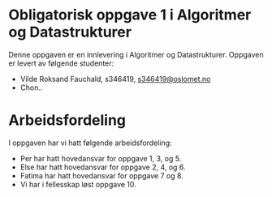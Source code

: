 # Obligatorisk oppgave 1 i Algoritmer og Datastrukturer

Denne oppgaven er en innlevering i Algoritmer og Datastrukturer.
Oppgaven er levert av følgende studenter:

- Vilde Roksand Fauchald, s346419, s346419@oslomet.no
- Chon..

# Arbeidsfordeling

I oppgaven har vi hatt følgende arbeidsfordeling:

- Per har hatt hovedansvar for oppgave 1, 3, og 5.
- Else har hatt hovedansvar for oppgave 2, 4, og 6.
- Fatima har hatt hovedansvar for oppgave 7 og 8.
- Vi har i fellesskap løst oppgave 10.

